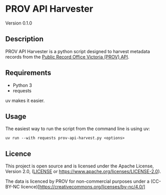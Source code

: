 # PROV API Harvester

Version 0.1.0

## Description

PROV API Harvester is a python script designed to harvest metadata records from the [Public Record Office Victoria (PROV) API](https://prov.vic.gov.au/prov-collection-api).

## Requirements

- Python 3
- requests

uv makes it easier.

## Usage

The easiest way to run the script from the command line is using uv:

```
uv run --with requests prov-api-harvest.py <options>
```

## Licence

This project is open source and is licensed under the Apache License, Version 2.0, ([LICENSE](LICENSE) or
https://www.apache.org/licenses/LICENSE-2.0).

The data is licenced by PROV for non-commercial purposes under a (CC-BY-NC licence)[https://creativecommons.org/licenses/by-nc/4.0/]

